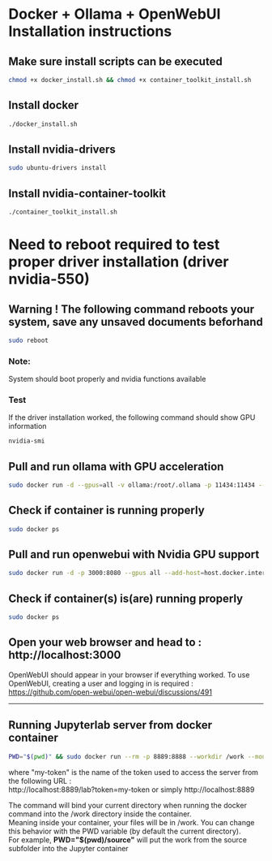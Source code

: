 # Docker + Ollama + OpenWebUI Installation instructions

## Make sure install scripts can be executed
```bash
chmod +x docker_install.sh && chmod +x container_toolkit_install.sh
```

## Install docker
```bash
./docker_install.sh
```

## Install nvidia-drivers
```bash
sudo ubuntu-drivers install
```

## Install nvidia-container-toolkit
```bash
./container_toolkit_install.sh
```

# Need to reboot required to test proper driver installation (driver nvidia-550)
## Warning ! The following command reboots your system, save any unsaved documents beforhand
```bash
sudo reboot
```

### Note:
System should boot properly and nvidia functions available

### Test
If the driver installation worked, the following command should show GPU information
```bash
nvidia-smi
```

## Pull and run ollama with GPU acceleration
```bash
sudo docker run -d --gpus=all -v ollama:/root/.ollama -p 11434:11434 --name ollama ollama/ollama
```

## Check if container is running properly
```bash
sudo docker ps
```

## Pull and run openwebui with Nvidia GPU support
```bash
sudo docker run -d -p 3000:8080 --gpus all --add-host=host.docker.internal:host-gateway -v open-webui:/app/backend/data --name open-webui --restart always ghcr.io/open-webui/open-webui:cuda
```

## Check if container(s) is(are) running properly
```bash
sudo docker ps
```

## Open your web browser and head to : http://localhost:3000
OpenWebUI should appear in your browser if everything worked.
To use OpenWebUI, creating a user and logging in is required : https://github.com/open-webui/open-webui/discussions/491

---

## Running Jupyterlab server from docker container

```bash
PWD="$(pwd)" && sudo docker run --rm -p 8889:8888 --workdir /work --mount type=bind,source=$PWD,target=/work quay.io/jupyter/base-notebook start-notebook.py --NotebookApp.token='my-token'
```

where "my-token" is the name of the token used to access the server from the following URL :   
http://localhost:8889/lab?token=my-token or simply http://localhost:8889

The command will bind your current directory when running the docker command into the /work directory inside the container.   
Meaning inside your container, your files will be in /work. You can change this behavior with the PWD variable (by default the current directory).  
For example, **PWD="$(pwd)/source"** will put the work from the source subfolder into the Jupyter container